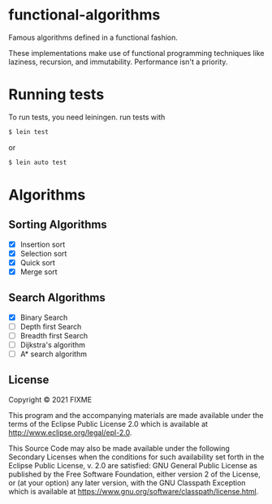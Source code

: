 # functional-algorithms
Famous algorithms defined in a functional fashion.

These implementations make use of functional programming techniques like laziness, recursion, and immutability. Performance isn't a priority.

# Running tests
To run tests, you need leiningen.
run tests with
```bash
$ lein test
```
or

```bash
$ lein auto test
```


# Algorithms

## Sorting Algorithms
- [x] Insertion sort
- [x] Selection sort
- [x] Quick sort
- [x] Merge sort

## Search Algorithms
- [x] Binary Search
- [ ] Depth first Search
- [ ] Breadth first Search
- [ ] Dijkstra's algorithm
- [ ] A* search algorithm
## License

Copyright © 2021 FIXME

This program and the accompanying materials are made available under the
terms of the Eclipse Public License 2.0 which is available at
http://www.eclipse.org/legal/epl-2.0.

This Source Code may also be made available under the following Secondary
Licenses when the conditions for such availability set forth in the Eclipse
Public License, v. 2.0 are satisfied: GNU General Public License as published by
the Free Software Foundation, either version 2 of the License, or (at your
option) any later version, with the GNU Classpath Exception which is available
at https://www.gnu.org/software/classpath/license.html.
